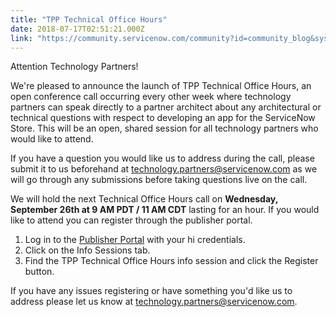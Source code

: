 ```yaml
---
title: "TPP Technical Office Hours"
date: 2018-07-17T02:51:21.000Z
link: "https://community.servicenow.com/community?id=community_blog&sys_id=fefc8ad6dbd3d700feb1a851ca96195f"
---
```

<p>Attention Technology Partners!</p>
<p>We&#39;re pleased to announce the launch of TPP Technical Office Hours, an open conference call occurring every other week where technology partners can speak directly to a partner architect about any architectural or technical questions with respect to developing an app for the ServiceNow Store. This will be an open, shared session for all technology partners who would like to attend.</p>
<p>If you have a question you would like us to address during the call, please submit it to us beforehand at <a href="mailto:technology.partners&#64;servicenow.com" rel="nofollow">technology.partners&#64;servicenow.com</a> as we will go through any submissions before taking questions live on the call.</p>
<p>We will hold the next Technical Office Hours call on <strong>Wednesday, September 26th at 9 AM PDT / 11 AM CDT</strong> lasting for an hour. If you would like to attend you can register through the publisher portal.</p>
<ol><li>Log in to the <a href="https://tpp.servicenow.com/" rel="nofollow">Publisher Portal</a> with your hi credentials.</li><li>Click on the Info Sessions tab.</li><li>Find the TPP Technical Office Hours info session and click the Register button.</li></ol>
<p>If you have any issues registering or have something you&#39;d like us to address please let us know at <a href="mailto:technology.partners&#64;servicenow.com" rel="nofollow">technology.partners&#64;servicenow.com</a>.</p>